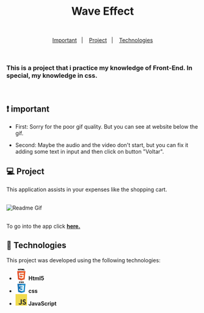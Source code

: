  <h1 align="center"><strong>Wave Effect</strong></h1>

<br>
<p align="center">
  <a href="#-important">Important</a>&nbsp;&nbsp;&nbsp;|&nbsp;&nbsp;&nbsp;
  <a href="#-project">Project</a>&nbsp;&nbsp;&nbsp;|&nbsp;&nbsp;&nbsp;
  <a href="#-technologies">Technologies</a>
</p>

<br>

### This is a project that i practice my knowledge of Front-End. In special, my knowledge in css.

<br>

## :heavy_exclamation_mark: important

- <p>First: Sorry for the poor gif quality. But you can see at website below the gif.</p>
- <p>Second: Maybe the audio and the video don't start, but you can fix it adding some text in input and then click on button "Voltar".</p>

## 💻 Project


<p>This application assists in your expenses like the shopping cart.</p>

<br>
<img src="./Assets/Images/Readme.gif" alt="Readme Gif">
<br>
<br>
<p>To go into the app click <strong><a href="https://wave-effect-wesley.netlify.app/">here.</a></strong></p>

## 🚀 Technologies

This project was developed using the following technologies:

- <img height="30" src="https://raw.githubusercontent.com/github/explore/80688e429a7d4ef2fca1e82350fe8e3517d3494d/topics/html/html.png"> **Html5**
- <img height="30" src="https://raw.githubusercontent.com/github/explore/80688e429a7d4ef2fca1e82350fe8e3517d3494d/topics/css/css.png"> **css**
- <img height="30" src="https://raw.githubusercontent.com/github/explore/80688e429a7d4ef2fca1e82350fe8e3517d3494d/topics/javascript/javascript.png">  **JavaScript**
